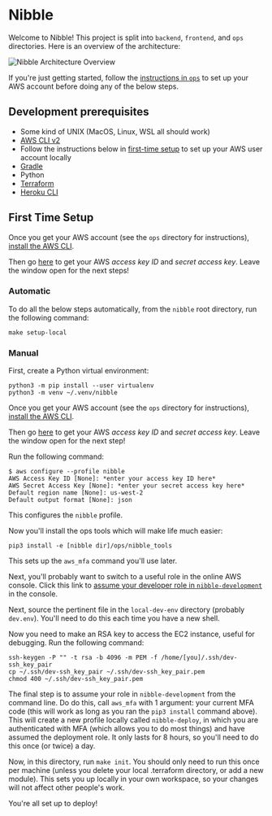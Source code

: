 # Nibble

Welcome to Nibble! This project is split into `backend`, `frontend`, and `ops` directories. Here is an overview of the architecture:

![Nibble Architecture Overview](https://app.lucidchart.com/publicSegments/view/1251ea2e-a8ac-4af8-85d4-4356535dcca0/image.png)

If you're just getting started, follow the [instructions in `ops`](ops/README.md#adding-yourself) to set up your AWS account before doing any of the below steps.

## Development prerequisites

- Some kind of UNIX (MacOS, Linux, WSL all should work)
- [AWS CLI v2](https://docs.aws.amazon.com/cli/latest/userguide/install-cliv2.html)
- Follow the instructions below in [first-time setup](#first-time-setup) to set up your AWS user account locally
- [Gradle](https://gradle.org/install/)
- Python
- [Terraform](https://www.terraform.io/downloads.html)
- [Heroku CLI](https://devcenter.heroku.com/articles/heroku-cli)

## First Time Setup

Once you get your AWS account (see the `ops` directory for instructions), [install the AWS CLI](https://docs.aws.amazon.com/cli/latest/userguide/install-cliv2.html).

Then go [here](https://console.aws.amazon.com/iam/home#/security_credentials) to get your AWS _access key ID_ and _secret access key_. Leave the window open for the next steps!

### Automatic

To do all the below steps automatically, from the `nibble` root directory, run the following command:

```shell script
make setup-local
```

### Manual

First, create a Python virtual environment:

```shell script
python3 -m pip install --user virtualenv
python3 -m venv ~/.venv/nibble
```

Once you get your AWS account (see the `ops` directory for instructions), [install the AWS CLI](https://docs.aws.amazon.com/cli/latest/userguide/install-cliv2.html).

Then go [here](https://console.aws.amazon.com/iam/home#/security_credentials) to get your AWS _access key ID_ and _secret access key_. Leave the window open for the next step!

Run the following command:

```shell script
$ aws configure --profile nibble
AWS Access Key ID [None]: *enter your access key ID here*
AWS Secret Access Key [None]: *enter your secret access key here*
Default region name [None]: us-west-2
Default output format [None]: json
```

This configures the `nibble` profile.

Now you'll install the ops tools which will make life much easier:

```shell script
pip3 install -e [nibble dir]/ops/nibble_tools
```

This sets up the `aws_mfa` command you'll use later.

Next, you'll probably want to switch to a useful role in the online AWS console. Click this link to [assume your developer role in `nibble-development`](https://signin.aws.amazon.com/switchrole?roleName=job-function/development/developer&account=nibble-development) in the console.

Next, source the pertinent file in the `local-dev-env` directory (probably `dev.env`). You'll need to do this each time you have a new shell.

Now you need to make an RSA key to access the EC2 instance, useful for debugging. Run the following command:

```shell script
ssh-keygen -P "" -t rsa -b 4096 -m PEM -f /home/[you]/.ssh/dev-ssh_key_pair
cp ~/.ssh/dev-ssh_key_pair ~/.ssh/dev-ssh_key_pair.pem
chmod 400 ~/.ssh/dev-ssh_key_pair.pem
```

The final step is to assume your role in `nibble-development` from the command line. Do do this, call `aws_mfa` with 1 argument: your current MFA code (this will work as long as you ran the `pip3 install` command above). This will create a new profile locally called `nibble-deploy`, in which you are authenticated with MFA (which allows you to do most things) and have assumed the deployment role. It only lasts for 8 hours, so you'll need to do this once (or twice) a day.

Now, in this directory, run `make init`. You should only need to run this once per machine (unless you delete your local .terraform directory, or add a new module). This sets you up locally in your own workspace, so your changes will not affect other people's work.

You're all set up to deploy!
